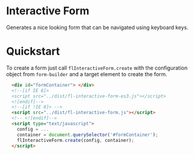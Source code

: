 # Interactive Form

Generates a nice looking form that can be navigated using keyboard keys.

# Quickstart

  To create a form just call `flInteractiveForm.create` with the configuration
  object from `form-builder` and a target element to create the form.

``` html
  <div id="formContainer"> </div>
  <!--[if IE 8]>
  <script src="../dist/fl-interactive-form-es3.js"></script>
  <![endif]-->
  <!--[if !IE 8]> -->
  <script src="../dist/fl-interactive-form.js"></script>
  <!-- <![endif]-->
  <script type="text/javascript">
    config = ...
    container = document.querySelector('#formContainer');
    flInteractiveForm.create(config, container);
  </script>
```
